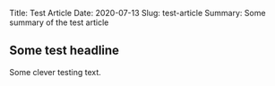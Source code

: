 Title: Test Article
Date: 2020-07-13
Slug: test-article
Summary: Some summary of the test article

## Some test headline

Some clever testing text.